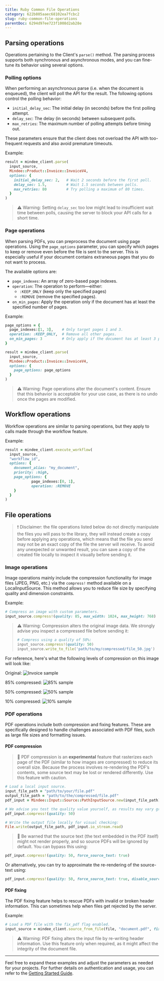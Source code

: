 ```yaml
---
title: Ruby Common File Operations
category: 622b805aaec68102ea7fcbc2
slug: ruby-common-file-operations
parentDoc: 6294d97ee723f1008d2ab28e
---
```


## Parsing operations

Operations pertaining to the Client's `parse()` method. The parsing process supports both synchronous and asynchronous modes, and you can fine-tune its behavior using several options.

### Polling options

When performing an asynchronous parse (i.e. when the document is enqueued), the client will poll the API for the result. The following options control the polling behavior:

- `initial_delay_sec`: The initial delay (in seconds) before the first polling attempt.
- `delay_sec`: The delay (in seconds) between subsequent polls.
- `max_retries`: The maximum number of polling attempts before timing out.

These parameters ensure that the client does not overload the API with too-frequent requests and also avoid premature timeouts.

Example:
```ruby
result = mindee_client.parse(
  input_source,
  Mindee::Product::Invoice::InvoiceV4,
  options: {
    initial_delay_sec: 2,   # Wait 2 seconds before the first poll.
    delay_sec: 1.5,         # Wait 1.5 seconds between polls.
    max_retries: 80         # Try polling a maximum of 80 times.
  }
)
```
> ⚠️ Warning: Setting `delay_sec` too low might lead to insufficient wait time between polls, causing the server to block your API calls for a short time.

### Page operations

When parsing PDFs, you can preprocess the document using page operations. Using the `page_options` parameter, you can specify which pages to keep or remove even before the file is sent to the server. This is especially useful if your document contains extraneous pages that you do not want to process.

The available options are:
* `page_indexes`: An array of zero-based page indexes.
* `operation`: The operation to perform—either:
  * `:KEEP_ONLY` (keep only the specified pages)
  * `:REMOVE` (remove the specified pages).
* `on_min_pages`: Apply the operation only if the document has at least the specified number of pages.

Example:
```ruby
page_options = {
  page_indexes:[1, 3],    # Only target pages 1 and 3.
  operation: :KEEP_ONLY,  # Remove all other pages.
  on_min_pages: 3         # Only apply if the document has at least 3 pages.
}

result = mindee_client.parse(
  input_source,
  Mindee::Product::Invoice::InvoiceV4,
  options: {
    page_options: page_options
  }
)
```
> ⚠️ Warning: Page operations alter the document's content. Ensure that this behavior is acceptable for your use case, as there is no undo once the pages are modified.

## Workflow operations

Workflow operations are similar to parsing operations, but they apply to calls made through the workflow feature.

Example:
```ruby
result = mindee_client.execute_workflow(
  input_source,
  "workflow_id",
  options: {
    document_alias: "my_document",
    priority: :high,
    page_options: {
            page_indexes:[0, 1], 
            operation: :REMOVE
    }
  }
)
```

## File operations

> ❗️ Disclaimer: the file operations listed below do not directly manipulate the files you will pass to the library, 
they will instead create a copy before applying any operations, 
> which means that the file you send may not be an exact copy of the file the server will receive.
> To avoid any unexpected or unwanted result, you can save a copy of the created file locally to inspect it visually before sending it.

### Image operations

Image operations mainly include the compression functionality for image files (JPEG, PNG, etc.) via the `compress!` method available on a LocalInputSource.
This method allows you to reduce file size by specifying quality and dimension constraints.

Example:

```ruby
# Compress an image with custom parameters.
input_source.compress!(quality: 85, max_width: 1024, max_height: 768)
```
> ⚠️ Warning: Compression alters the original image data.
> We strongly advise you inspect a compressed file before sending it:
> ```ruby
> # Compress using a quality of 50%:
> input_source.compress!(quality: 50)
> input_source.write_to_file('path/to/my/compressed/file_50.jpg')
> ```

For reference, here's what the following levels of compression on this image will look like:

Original:
![Invoice sample](https://github.com/mindee/client-lib-test-data/blob/main/products/invoices/default_sample.jpg?raw=true)


85% compressed:
![85% sample](https://github.com/mindee/client-lib-test-data/blob/main/file_operations/compression/compressed_ruby_85.jpg?raw=true)

50% compressed:
![50% sample](https://github.com/mindee/client-lib-test-data/blob/main/file_operations/compression/compressed_ruby_50.jpg?raw=true)

10% compressed:
![10% sample](https://github.com/mindee/client-lib-test-data/blob/main/file_operations/compression/compressed_ruby_10.jpg?raw=true)


### PDF operations

PDF operations include both compression and fixing features.
These are specifically designed to handle challenges associated with PDF files, such as large file sizes and formatting issues.

#### PDF compression

> 🧪 PDF compression is an **experimental** feature that rasterizes each page of the PDF (similar to how images are compressed) to reduce its overall size.
> Because the process involves re-rendering the PDF’s contents, some source text may be lost or rendered differently.
> Use this feature with caution.


```ruby
# Load a local input source.
input_file_path = "path/to/your/file.pdf"
output_file_path = "path/to/the/compressed/file.pdf"
pdf_input = Mindee::Input::Source::PathInputSource.new(input_file_path)

# We advise you test the quality value yourself, as results may vary greatly depending on the input file
pdf_input.compress!(quality: 50)

# Write the output file locally for visual checking:
File.write(output_file_path, pdf_input.io_stream.read)
```

> 🚧 Be warned that the source text (the text embedded in the PDF itself) might not render properly,
> and so source PDFs will be ignored by default.
> You can bypass this using:

```ruby
pdf_input.compress!(quality: 50, force_source_text: true)
```

Or alternatively, you can try to approximate the re-rendering of the source-text using:

```ruby
pdf_input.compress!(quality: 50, force_source_text: true, disable_source_text: false)
```

#### PDF fixing

The PDF fixing feature helps to rescue PDFs with invalid or broken header information.
This can sometimes help when files get rejected by the server.

Example:
```ruby
# Load a PDF file with the fix_pdf flag enabled.
input_source = mindee_client.source_from_file(file, "document.pdf", fix_pdf: true)
```

> ⚠️ Warning: PDF fixing alters the input file by re-writing header information.
> Use this feature only when required, as it might affect the integrity of the document file.

---

Feel free to expand these examples and adjust the parameters as needed for your projects. For further details on authentication and usage, you can refer to the [Getting Started Guide](getting_started.md).
